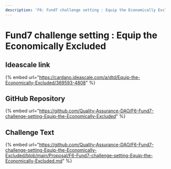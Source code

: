 ```yaml
---
description: 'F6: Fund7 challenge setting : Equip the Economically Excluded'
---
```


# Fund7 challenge setting : Equip the Economically Excluded

## Ideascale link

{% embed url="https://cardano.ideascale.com/a/dtd/Equip-the-Economically-Excluded/369593-4808" %}

## GitHub Repository

{% embed url="https://github.com/Quality-Assurance-DAO/F6-Fund7-challenge-setting-Equip-the-Economically-Excluded" %}

## Challenge Text

{% embed url="https://github.com/Quality-Assurance-DAO/F6-Fund7-challenge-setting-Equip-the-Economically-Excluded/blob/main/Proposal/F6-Fund7-challenge-setting-Equip-the-Economically-Excluded.md" %}

